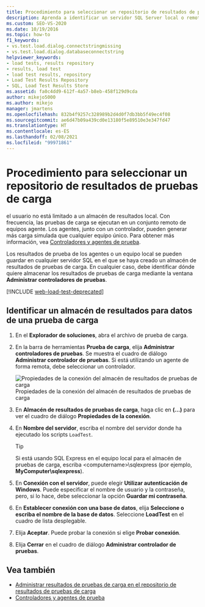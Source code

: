 ```yaml
---
title: Procedimiento para seleccionar un repositorio de resultados de pruebas de carga
description: Aprenda a identificar un servidor SQL Server local o remoto para almacenar los resultados de pruebas. El servidor debe tener un almacén de resultados de pruebas de carga.
ms.custom: SEO-VS-2020
ms.date: 10/19/2016
ms.topic: how-to
f1_keywords:
- vs.test.load.dialog.connectstringmissing
- vs.test.load.dialog.databaseconnectstring
helpviewer_keywords:
- load tests, results repository
- results, load test
- load test results, repository
- Load Test Results Repository
- SQL, Load Test Results Store
ms.assetid: fa0c4dd9-612f-4a57-b8eb-458f129d9cda
author: mikejo5000
ms.author: mikejo
manager: jmartens
ms.openlocfilehash: 832b4f9257c328989b2d4d0f7db3bb5f49ec4f08
ms.sourcegitcommit: ae6d47b09a439cd0e13180f5e89510e3e347fd47
ms.translationtype: HT
ms.contentlocale: es-ES
ms.lasthandoff: 02/08/2021
ms.locfileid: "99971861"
---
```

# <a name="how-to-select-a-load-test-results-repository"></a>Procedimiento para seleccionar un repositorio de resultados de pruebas de carga

el usuario no está limitado a un almacén de resultados local. Con frecuencia, las pruebas de carga se ejecutan en un conjunto remoto de equipos agente. Los agentes, junto con un controlador, pueden generar más carga simulada que cualquier equipo único. Para obtener más información, vea [Controladores y agentes de prueba](configure-test-agents-and-controllers-for-load-tests.md).

Los resultados de prueba de los agentes o un equipo local se pueden guardar en cualquier servidor SQL en el que se haya creado un almacén de resultados de pruebas de carga. En cualquier caso, debe identificar dónde quiere almacenar los resultados de pruebas de carga mediante la ventana **Administrar controladores de pruebas**.

[!INCLUDE [web-load-test-deprecated](includes/web-load-test-deprecated.md)]

## <a name="identify-a-results-store-for-load-test-data"></a>Identificar un almacén de resultados para datos de una prueba de carga

1. En el **Explorador de soluciones**, abra el archivo de prueba de carga.

2. En la barra de herramientas **Prueba de carga**, elija **Administrar controladores de pruebas**. Se muestra el cuadro de diálogo **Administrar controlador de pruebas**. Si está utilizando un agente de forma remota, debe seleccionar un controlador.

     ![Propiedades de la conexión del almacén de resultados de pruebas de carga](../test/media/loadtestconnectionproperties.png) Propiedades de la conexión del almacén de resultados de pruebas de carga

3. En **Almacén de resultados de pruebas de carga**, haga clic en **(…)** para ver el cuadro de diálogo **Propiedades de la conexión**.

4. En **Nombre del servidor**, escriba el nombre del servidor donde ha ejecutado los scripts `LoadTest`.

    > [!TIP]
    > Si está usando SQL Express en el equipo local para el almacén de pruebas de carga, escriba \<computername>\sqlexpress (por ejemplo, **MyComputer\sqlexpress**).

5. En **Conexión con el servidor**, puede elegir **Utilizar autenticación de Windows**. Puede especificar el nombre de usuario y la contraseña, pero, si lo hace, debe seleccionar la opción **Guardar mi contraseña**.

6. En **Establecer conexión con una base de datos**, elija **Seleccione o escriba el nombre de la base de datos**. Seleccione **LoadTest** en el cuadro de lista desplegable.

7. Elija **Aceptar**. Puede probar la conexión si elige **Probar conexión**.

8. Elija **Cerrar** en el cuadro de diálogo **Administrar controlador de pruebas**.

## <a name="see-also"></a>Vea también

- [Administrar resultados de pruebas de carga en el repositorio de resultados de pruebas de carga](../test/manage-load-test-results-in-the-load-test-results-repository.md)
- [Controladores y agentes de prueba](configure-test-agents-and-controllers-for-load-tests.md)
